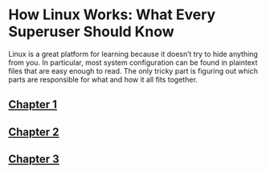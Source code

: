 # How Linux Works: What Every Superuser Should Know

Linux is a great platform for learning because it doesn’t try to hide anything from you. In particular, most system configuration can be found in plaintext files that are easy enough to read. The only tricky part is figuring out which parts are responsible for what and how it all fits together.

## [Chapter 1](chapter-01.md)
## [Chapter 2](chapter-02.md)
## [Chapter 3](chapter-03.md)